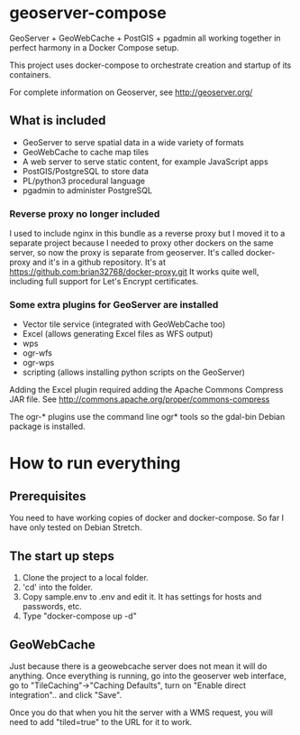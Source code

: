 # geoserver-compose
GeoServer + GeoWebCache + PostGIS + pgadmin all working together
in perfect harmony in a Docker Compose setup.

This project uses docker-compose to orchestrate creation and startup
of its containers.

For complete information on Geoserver, see http://geoserver.org/

## What is included

* GeoServer to serve spatial data in a wide variety of formats
* GeoWebCache to cache map tiles
* A web server to serve static content, for example JavaScript apps
* PostGIS/PostgreSQL to store data
* PL/python3 procedural language
* pgadmin to administer PostgreSQL

### Reverse proxy no longer included

I used to include nginx in this bundle as a reverse proxy but I moved
it to a separate project because I needed to proxy other dockers on the same server,
so now the proxy is separate from geoserver. It's called docker-proxy
and it's in a github repository. It's at
https://github.com:brian32768/docker-proxy.git It works quite well,
including full support for Let's Encrypt certificates.

### Some extra plugins for GeoServer are installed

* Vector tile service (integrated with GeoWebCache too)
* Excel (allows generating Excel files as WFS output)
* wps
* ogr-wfs
* ogr-wps
* scripting (allows installing python scripts on the GeoServer)

Adding the Excel plugin required adding the Apache Commons Compress JAR file.
See http://commons.apache.org/proper/commons-compress

The ogr-* plugins use the command line ogr* tools so the gdal-bin Debian
package is installed.

# How to run everything

## Prerequisites

You need to have working copies of docker and docker-compose.
So far I have only tested on Debian Stretch.

## The start up steps

1. Clone the project to a local folder.
2. 'cd' into the folder.
3. Copy sample.env to .env and edit it. It has settings for hosts and passwords, etc.
4. Type "docker-compose up -d"

## GeoWebCache

Just because there is a geowebcache server does not mean it will
do anything. Once everything is running, go into the geoserver
web interface, go to "TileCaching"->"Caching Defaults", turn on
"Enable direct integration".. and click "Save".

Once you do that when you hit the server with a WMS request,
you will need to add "tiled=true" to the URL for it to work.

